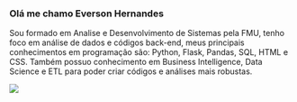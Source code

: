 ### Olá me chamo Everson Hernandes
Sou formado em Analise e Desenvolvimento de Sistemas pela FMU, tenho foco em análise de dados e códigos back-end, meus principais conhecimentos em programação são: Python, Flask, Pandas, SQL, HTML e CSS.
Também possuo conhecimento em Business Intelligence, Data Science e ETL para poder criar códigos e análises mais robustas.

<picture>
  <source
    srcset="https://github-readme-stats.vercel.app/api?username=eversonh95&show_icons=true&theme=dark"
    media="(prefers-color-scheme: dark)"
  />
  <source
    srcset="https://github-readme-stats.vercel.app/api?username=eversonh95&show_icons=true"
    media="(prefers-color-scheme: light), (prefers-color-scheme: no-preference)"
  />
  <img src="https://github-readme-stats.vercel.app/api?username=eversonh95&show_icons=true" />
</picture>
